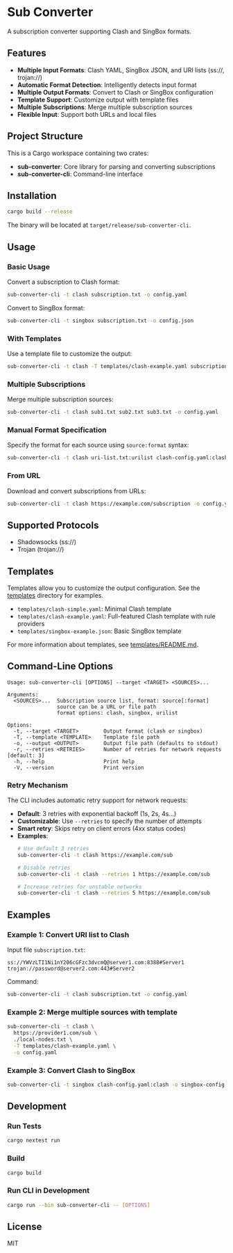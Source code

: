 # Sub Converter

A subscription converter supporting Clash and SingBox formats.

## Features

- **Multiple Input Formats**: Clash YAML, SingBox JSON, and URI lists (ss://, trojan://)
- **Automatic Format Detection**: Intelligently detects input format
- **Multiple Output Formats**: Convert to Clash or SingBox configuration
- **Template Support**: Customize output with template files
- **Multiple Subscriptions**: Merge multiple subscription sources
- **Flexible Input**: Support both URLs and local files

## Project Structure

This is a Cargo workspace containing two crates:

- **sub-converter**: Core library for parsing and converting subscriptions
- **sub-converter-cli**: Command-line interface

## Installation

```bash
cargo build --release
```

The binary will be located at `target/release/sub-converter-cli`.

## Usage

### Basic Usage

Convert a subscription to Clash format:
```bash
sub-converter-cli -t clash subscription.txt -o config.yaml
```

Convert to SingBox format:
```bash
sub-converter-cli -t singbox subscription.txt -o config.json
```

### With Templates

Use a template file to customize the output:
```bash
sub-converter-cli -t clash -T templates/clash-example.yaml subscription.txt -o config.yaml
```

### Multiple Subscriptions

Merge multiple subscription sources:
```bash
sub-converter-cli -t clash sub1.txt sub2.txt sub3.txt -o config.yaml
```

### Manual Format Specification

Specify the format for each source using `source:format` syntax:
```bash
sub-converter-cli -t clash uri-list.txt:urilist clash-config.yaml:clash -o output.yaml
```

### From URL

Download and convert subscriptions from URLs:
```bash
sub-converter-cli -t clash https://example.com/subscription -o config.yaml
```

## Supported Protocols

- Shadowsocks (ss://)
- Trojan (trojan://)

## Templates

Templates allow you to customize the output configuration. See the [templates](./templates) directory for examples.

- `templates/clash-simple.yaml`: Minimal Clash template
- `templates/clash-example.yaml`: Full-featured Clash template with rule providers
- `templates/singbox-example.json`: Basic SingBox template

For more information about templates, see [templates/README.md](./templates/README.md).

## Command-Line Options

```
Usage: sub-converter-cli [OPTIONS] --target <TARGET> <SOURCES>...

Arguments:
  <SOURCES>...  Subscription source list, format: source[:format]
                source can be a URL or file path
                format options: clash, singbox, urilist

Options:
  -t, --target <TARGET>        Output format (clash or singbox)
  -T, --template <TEMPLATE>    Template file path
  -o, --output <OUTPUT>        Output file path (defaults to stdout)
  -r, --retries <RETRIES>      Number of retries for network requests [default: 3]
  -h, --help                   Print help
  -V, --version                Print version
```

### Retry Mechanism

The CLI includes automatic retry support for network requests:
- **Default**: 3 retries with exponential backoff (1s, 2s, 4s...)
- **Customizable**: Use `--retries` to specify the number of attempts
- **Smart retry**: Skips retry on client errors (4xx status codes)
- **Examples**:
  ```bash
  # Use default 3 retries
  sub-converter-cli -t clash https://example.com/sub
  
  # Disable retries
  sub-converter-cli -t clash --retries 1 https://example.com/sub
  
  # Increase retries for unstable networks
  sub-converter-cli -t clash --retries 5 https://example.com/sub
  ```

## Examples

### Example 1: Convert URI list to Clash

Input file `subscription.txt`:
```
ss://YWVzLTI1Ni1nY206cGFzc3dvcmQ@server1.com:8388#Server1
trojan://password@server2.com:443#Server2
```

Command:
```bash
sub-converter-cli -t clash subscription.txt -o config.yaml
```

### Example 2: Merge multiple sources with template

```bash
sub-converter-cli -t clash \
  https://provider1.com/sub \
  ./local-nodes.txt \
  -T templates/clash-example.yaml \
  -o config.yaml
```

### Example 3: Convert Clash to SingBox

```bash
sub-converter-cli -t singbox clash-config.yaml:clash -o singbox-config.json
```

## Development

### Run Tests

```bash
cargo nextest run
```

### Build

```bash
cargo build
```

### Run CLI in Development

```bash
cargo run --bin sub-converter-cli -- [OPTIONS]
```

## License

MIT

